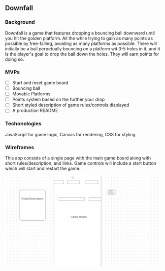 ## Downfall

### Background
Downfall is a game that features dropping a bouncing ball downward until you hit the golden platform.
All the while trying to gain as many points as possible by free-falling, avoiding as many platforms as possible.
There will initially be a ball perpetually bouncing on a platform wit 3-5 holes in it,
and it is the player's goal to drop the ball down the holes. They will earn points for doing so.

### MVPs

- [ ] Start and reset game board
- [ ] Bouncing ball
- [ ] Movable Platforms
- [ ] Points system based on the further your drop
- [ ] Short styled description of game rules/controls displayed
- [ ] A production README

### Techonologies

JavaScript for game logic,
Canvas for rendering,
CSS for styling

### Wireframes

This app consists of a single page with the main game board along with short rules/description, and links.
Game controls will include a start button which will start and restart the game.

![wireframe](https://github.com/HardowarA/Downfall/blob/master/assets/images/Wireframe.png)  
